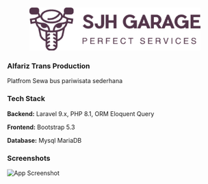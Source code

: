 <p align="center"><img src="https://raw.githubusercontent.com/kelasweekend/SJH_Garage/master/assets/img/logo.png" width="400" alt="Alfariz Trans"></p>

### Alfariz Trans Production

Platfrom Sewa bus pariwisata sederhana

### Tech Stack

**Backend:** Laravel 9.x, PHP 8.1, ORM Eloquent Query

**Frontend:** Bootstrap 5.3

**Database:** Mysql MariaDB

### Screenshots

![App Screenshot](https://via.placeholder.com/468x300?text=App+Screenshot+Here)
